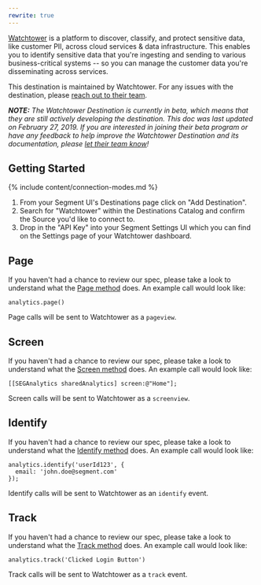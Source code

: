 ```yaml
---
rewrite: true
---
```


[Watchtower](https://www.watchtower.ai/?utm_source=segmentio&utm_medium=docs&utm_campaign=partners) is a platform to discover, classify, and protect sensitive data, like customer PII, across cloud services & data infrastructure. This enables you to identify sensitive data that you're ingesting and sending to various business-critical systems -- so you can manage the customer data you're disseminating across services.

This destination is maintained by Watchtower. For any issues with the destination, please [reach out to their team](mailto:support@watchtower.ai).

_**NOTE:** The Watchtower Destination is currently in beta, which means that they are still actively developing the destination. This doc was last updated on February 27, 2019. If you are interested in joining their beta program or have any feedback to help improve the Watchtower Destination and its documentation, please [let  their team know](mailto:support@watchtower.ai)!_


## Getting Started

{% include content/connection-modes.md %}

1. From your Segment UI's Destinations page click on "Add Destination".
2. Search for "Watchtower" within the Destinations Catalog and confirm the Source you'd like to connect to.
3. Drop in the "API Key" into your Segment Settings UI which you can find on the Settings page of your Watchtower dashboard.

## Page

If you haven't had a chance to review our spec, please take a look to understand what the [Page method](https://segment.com/docs/spec/page/) does. An example call would look like:

```
analytics.page()
```

Page calls will be sent to Watchtower as a `pageview`. 


## Screen

If you haven't had a chance to review our spec, please take a look to understand what the [Screen method](https://segment.com/docs/spec/page/) does. An example call would look like:

```
[[SEGAnalytics sharedAnalytics] screen:@"Home"];
```

Screen calls will be sent to Watchtower as a `screenview`. 


## Identify

If you haven't had a chance to review our spec, please take a look to understand what the [Identify method](https://segment.com/docs/spec/identify/) does. An example call would look like:

```
analytics.identify('userId123', {
  email: 'john.doe@segment.com'
});
```

Identify calls will be sent to Watchtower as an `identify` event.


## Track

If you haven't had a chance to review our spec, please take a look to understand what the [Track method](https://segment.com/docs/spec/track/) does. An example call would look like:

```
analytics.track('Clicked Login Button')
```

Track calls will be sent to Watchtower as a `track` event.
